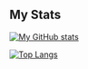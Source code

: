 ## My Stats

[![My GitHub stats](https://github-readme-stats.vercel.app/api?username=FilippoVissani&theme=prussian&count_private=true)](https://github.com/FilippoVissani/github-readme-stats)

[![Top Langs](https://github-readme-stats.vercel.app/api/top-langs/?username=FilippoVissani&theme=prussian&hide=shaderlab)](https://github.com/FilippoVissani/github-readme-stats)
